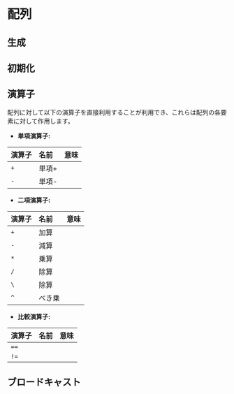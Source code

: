 # 配列

## 生成

## 初期化

## 演算子
配列に対して以下の演算子を直接利用することが利用でき、これらは配列の各要素に対して作用します。

  * **単項演算子:**

| 演算子 | 名前    | 意味                         |
|:----- |:------ |:----------------------------------------|
| `+`   | 単項+   | <!-- the identity operation -->                 |
| `-`   | 単項-   | <!-- maps values to their additive inverses --> |

  * **二項演算子:**

| 演算子 | 名前           | 意味                         |
|:----- |:-------------- |:----------------------------------------|
| `+`   | 加算    | <!-- performs addition  -->                     |
| `-`   | 減算   | <!-- performs subtraction  -->                  |
| `*`   | 乗算          |  <!-- performs multiplication   -->              |
| `/`   | 除算         |  <!-- performs division      -->                 |
| `\`   | 除算 | <!-- equivalent to `y / x`    -->               |
| `^`   | べき乗          |  <!--raises `x` to the `y`th power -->          |

  * **比較演算子:**

| 演算子 | 名前           | 意味                         |
|:---------- |:-------------- |:----------------------------------------|
| `==`       | <!-- 等価    -->             ||
| `!=`       | <!-- 非等価  -->             ||
<!--
| `≈`        |                 ||
| `≉`| |
-->




## ブロードキャスト
<!--
配列の各要素に対して
-->

